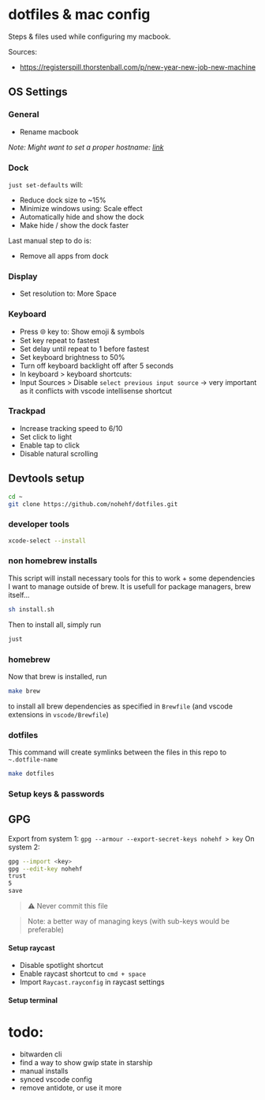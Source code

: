 # dotfiles & mac config

Steps & files used while configuring my macbook.

Sources:

- <https://registerspill.thorstenball.com/p/new-year-new-job-new-machine>

## OS Settings

### General

- Rename macbook

_Note: Might want to set a proper hostname: [link](https://gist.github.com/a1ip/68db7b4e137d958da58e587a3a44dab8)_

### Dock

`just set-defaults` will:

- Reduce dock size to ~15%
- Minimize windows using: Scale effect
- Automatically hide and show the dock
- Make hide / show the dock faster

Last manual step to do is:

- Remove all apps from dock

### Display

- Set resolution to: More Space

### Keyboard

- Press 🌐 key to: Show emoji & symbols
- Set key repeat to fastest
- Set delay until repeat to 1 before fastest
- Set keyboard brightness to 50%
- Turn off keyboard backlight off after 5 seconds
- In keyboard > keyboard shortcuts:
- Input Sources > Disable `select previous input source` -> very important as it conflicts with vscode intellisense shortcut

### Trackpad

- Increase tracking speed to 6/10
- Set click to light
- Enable tap to click
- Disable natural scrolling

## Devtools setup

```bash
cd ~
git clone https://github.com/nohehf/dotfiles.git
```

### developer tools

```bash
xcode-select --install
```

### non homebrew installs

This script will install necessary tools for this to work + some dependencies I want to manage outside of brew.
It is usefull for package managers, brew itself...

```bash
sh install.sh
```

Then to install all, simply run

```bash
just
```

### homebrew

Now that brew is installed, run

```bash
make brew
```

to install all brew dependencies as specified in `Brewfile` (and vscode extensions in `vscode/Brewfile`)

### dotfiles

This command will create symlinks between the files in this repo to `~.dotfile-name`

```bash
make dotfiles
```

### Setup keys & passwords

## GPG

Export from system 1: `gpg --armour --export-secret-keys nohehf > key`
On system 2:

```sh
gpg --import <key>
gpg --edit-key nohehf
trust
5
save
```

> ⚠️ Never commit this file

> Note: a better way of managing keys (with sub-keys would be preferable)

#### Setup raycast

- Disable spotlight shortcut
- Enable raycast shortcut to `cmd + space`
- Import `Raycast.rayconfig` in raycast settings

#### Setup terminal

# todo:

- bitwarden cli
- find a way to show gwip state in starship
- manual installs
- synced vscode config
- remove antidote, or use it more